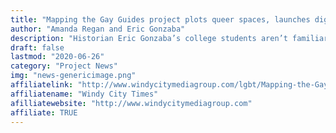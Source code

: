 ```yaml
---
title: "Mapping the Gay Guides project plots queer spaces, launches digital map"
author: "Amanda Regan and Eric Gonzaba"
description: "Historian Eric Gonzaba’s college students aren’t familiar with the concept of a physical guide book. Their world is a digital one, where cell phones contain infinite travel guides."
draft: false
lastmod: "2020-06-26"
category: "Project News"
img: "news-genericimage.png"
affiliatelink: "http://www.windycitymediagroup.com/lgbt/Mapping-the-Gay-Guides-project-plots-queer-spaces-launches-digital-map/68812.html"
affiliatename: "Windy City Times"
afilliatewebsite: "http://www.windycitymediagroup.com"
affiliate: TRUE
---
```

